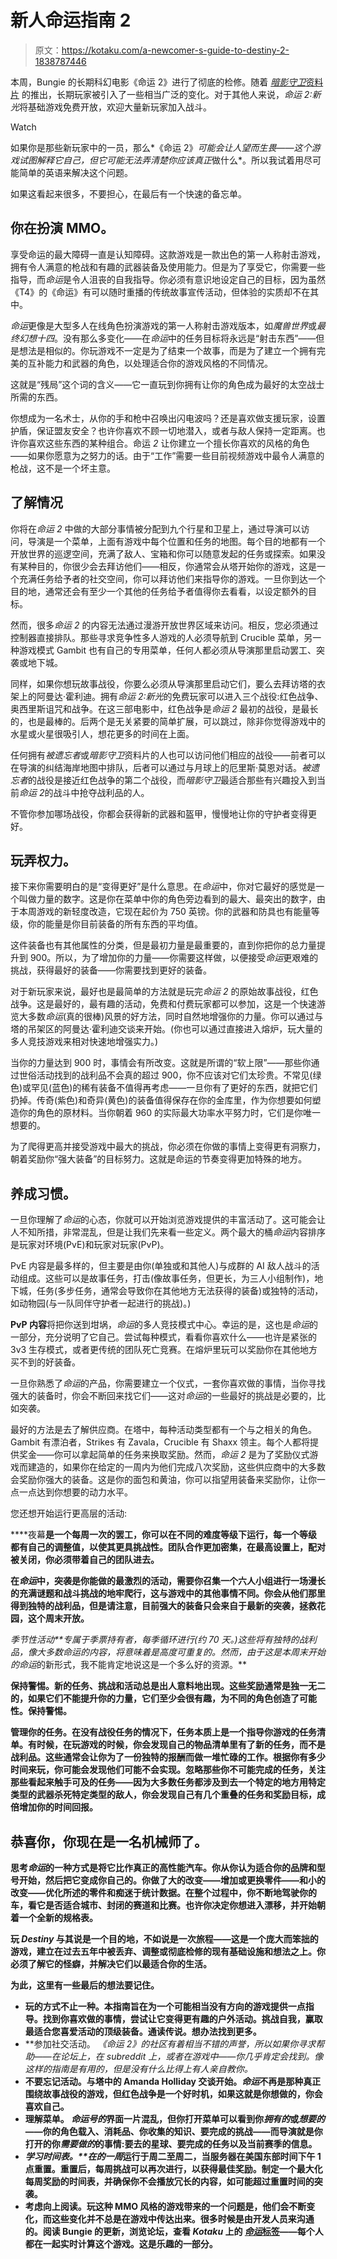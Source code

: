 # 新人命运指南 2

> 原文：<https://kotaku.com/a-newcomer-s-guide-to-destiny-2-1838787446>

本周，Bungie 的长期科幻电影《命运 2》进行了彻底的检修。随着 [*暗影守卫*资料片](https://kotaku.com/destiny-2-shadowkeep-is-full-of-mysteries-that-will-ki-1838678935) 的推出，长期玩家被引入了一些相当广泛的变化。对于其他人来说，*命运 2:新光*将基础游戏免费开放，欢迎大量新玩家加入战斗。

Watch

如果你是那些新玩家中的一员，那么*《命运 2》*可能会让人望而生畏——这个游戏试图解释它自己，但它可能无法弄清楚你应该真正*做什么*。所以我试着用尽可能简单的英语来解决这个问题。

如果这看起来很多，不要担心，在最后有一个快速的备忘单。

## 你在扮演 MMO。

享受命运的最大障碍一直是认知障碍。这款游戏是一款出色的第一人称射击游戏，拥有令人满意的枪战和有趣的武器装备及使用能力。但是为了享受它，你需要一些指导，而*命运*是令人沮丧的自我指导。你必须有意识地设定自己的目标，因为虽然《T4》的《命运》有可以随时重播的传统故事宣传活动，但体验的实质却不在其中。

*命运*更像是大型多人在线角色扮演游戏的第一人称射击游戏版本，如*魔兽世界*或*最终幻想十四*。没有那么多变化——在*命运*中的任务目标将永远是“射击东西”——但是想法是相似的。你玩游戏不一定是为了结束一个故事，而是为了建立一个拥有完美的互补能力和武器的角色，以处理适合你的游戏风格的不同情况。

这就是“残局”这个词的含义——它一直玩到你拥有让你的角色成为最好的太空战士所需的东西。

你想成为一名术士，从你的手和枪中召唤出闪电波吗？还是喜欢做支援玩家，设置护盾，保证盟友安全？也许你喜欢不顾一切地潜入，或者与敌人保持一定距离。也许你喜欢这些东西的某种组合。命运 *2* 让你建立一个擅长你喜欢的风格的角色——如果你愿意为之努力的话。由于“工作”需要一些目前视频游戏中最令人满意的枪战，这不是一个坏主意。

## 了解情况

你将在*命运 2* 中做的大部分事情被分配到九个行星和卫星上，通过导演可以访问，导演是一个菜单，上面有游戏中每个位置和任务的地图。每个目的地都有一个开放世界的巡逻空间，充满了敌人、宝箱和你可以随意发起的任务或探索。如果没有某种目的，你很少会去拜访他们——相反，你通常会从塔开始你的游戏，这是一个充满任务给予者的社交空间，你可以拜访他们来指导你的游戏。一旦你到达一个目的地，通常还会有至少一个其他的任务给予者值得你去看看，以设定额外的目标。

然而，很多*命运* *2* 的内容无法通过漫游开放世界区域来访问。相反，您必须通过控制器直接排队。那些寻求竞争性多人游戏的人必须导航到 Crucible 菜单，另一种游戏模式 Gambit 也有自己的专用菜单，任何人都必须从导演那里启动罢工、突袭或地下城。

同样，如果你想玩故事战役，你要么必须从导演那里启动它们，要么去拜访塔的衣架上的阿曼达·霍利迪。拥有*命运 2:新光*的免费玩家可以进入三个战役:红色战争、奥西里斯诅咒和战争。在这三部电影中，红色战争是*命运 2* 最初的战役，是最长的，也是最棒的。后两个是无关紧要的简单扩展，可以跳过，除非你觉得游戏中的水星或火星很吸引人，想花更多的时间在上面。

任何拥有*被遗忘者*或*暗影守卫*资料片的人也可以访问他们相应的战役——前者可以在导演的纠结海岸地图中排队，后者可以通过与月球上的厄里斯·莫恩对话。*被遗忘者*的战役是接近红色战争的第二个战役，而*暗影守卫*最适合那些有兴趣投入到当前*命运 2*的战斗中抢夺战利品的人。

不管你参加哪场战役，你都会获得新的武器和盔甲，慢慢地让你的守护者变得更好。

## **玩弄权力。**

接下来你需要明白的是“变得更好”是什么意思。在*命运*中，你对它最好的感觉是一个叫做力量的数字。这是你在菜单中你的角色旁边看到的最大、最突出的数字，由于本周游戏的新轻度改造，它现在起价为 750 英镑。你的武器和防具也有能量等级，你的能量是你目前装备的所有东西的平均值。

这件装备也有其他属性的分类，但是最初力量是最重要的，直到你把你的总力量提升到 900。所以，为了增加你的力量——你需要这样做，以便接受*命运*更艰难的挑战，获得最好的装备——你需要找到更好的装备。

对于新玩家来说，最好也是最简单的方法就是玩完*命运 2* 的原始故事战役，红色战争。这是最好的，最有趣的活动，免费和付费玩家都可以参加，这是一个快速游览大多数*命运*(真的很棒)风景的好方法，同时自然地增强你的力量。你可以通过与塔的吊架区的阿曼达·霍利迪交谈来开始。(你也可以通过直接进入熔炉，玩大量的多人竞技游戏来相对快速地增强实力。)

当你的力量达到 900 时，事情会有所改变。这就是所谓的“软上限”——那些你通过世俗活动找到的战利品不会真的超过 900，你不应该对它们太珍贵。不常见(绿色)或罕见(蓝色)的稀有装备不值得再考虑——一旦你有了更好的东西，就把它们扔掉。传奇(紫色)和奇异(黄色)的装备值得保存在你的金库里，作为你想要如何塑造你的角色的原材料。当你朝着 960 的实际最大功率水平努力时，它们是你唯一想要的。

为了爬得更高并接受游戏中最大的挑战，你必须在你做的事情上变得更有洞察力，朝着奖励你“强大装备”的目标努力。这就是命运的节奏变得更加特殊的地方。

## 养成习惯。

一旦你理解了*命运*的心态，你就可以开始浏览游戏提供的丰富活动了。这可能会让人不知所措，非常混乱，但是让我们先来看一些定义。两个最大的桶*命运*内容排序是玩家对环境(PvE)和玩家对玩家(PvP)。

PvE 内容是最多样的，但主要是由你(单独或和其他人)与成群的 AI 敌人战斗的活动组成。这些可以是故事任务，打击(像故事任务，但更长，为三人小组制作)，地下城，任务(多步任务，通常会导致你在其他地方无法获得的装备)或独特的活动，如动物园(与一队同伴守护者一起进行的挑战)。)

**PvP 内容**将把你送到坩埚，*命运*的多人竞技模式中心。幸运的是，这也是*命运*的一部分，充分说明了它自己。尝试每种模式，看看你喜欢什么——也许是紧张的 3v3 生存模式，或者更传统的团队死亡竞赛。在熔炉里玩可以奖励你在其他地方买不到的好装备。

一旦你熟悉了*命运*的产品，你需要建立一个仪式，一套你喜欢做的事情，当你寻找强大的装备时，你会不断回来找它们——这对*命运*的一些最好的挑战是必要的，比如突袭。

最好的方法是去了解供应商。在塔中，每种活动类型都有一个与之相关的角色。Gambit 有漂泊者，Strikes 有 Zavala，Crucible 有 Shaxx 领主。每个人都将提供奖金——你可以拿起简单的任务来换取奖励。然而，*命运 2* 是为了奖励仪式游戏而建造的，如果你在给定的一周内为他们完成八次奖励，这些供应商中的大多数会奖励你强大的装备。这是你的面包和黄油，你可以指望用装备来奖励你，让你一点一点达到你想要的动力水平。

您还想开始运行更高层的活动:

****夜幕**是一个每周一次的罢工，你可以在不同的难度等级下运行，每一个等级都有自己的调整值，以使其更具挑战性。团队合作更加密集，在最高设置上，配对被关闭，你必须带着自己的团队进去。**

**在*命运*中，突袭是你能做的最激烈的活动，需要你召集一个六人小组进行一场漫长的充满谜题和战斗挑战的地牢爬行，这与游戏中的其他事情不同。你会从他们那里得到独特的战利品，但是请注意，目前强大的装备只会来自于最新的突袭，拯救花园，这个周末开放。**

****季节性活动**专属于季票持有者，每季循环进行(约 70 天。)这些将有独特的战利品，像大多数*命运*的内容，将意味着是高度可重复的。然而，由于这是本周末开始的*命运*的新形式，我不能肯定地说这是一个多么好的资源。**

**保持警惕。新的任务、挑战和活动总是出人意料地出现。这些奖励通常是独一无二的，如果它们不能提升你的力量，它们至少会很有趣，为不同的角色创造了可能性。保持警惕。**

**管理你的任务。在没有战役任务的情况下，任务本质上是一个指导你游戏的任务清单。有时候，在玩游戏的时候，你会发现自己的物品清单里有了新的任务，而不是战利品。这些通常会让你为了一份独特的报酬而做一堆忙碌的工作。根据你有多少时间来玩，你可能会发现他们可能不会实现。忽略那些你不可能完成的任务，关注那些看起来触手可及的任务——因为大多数任务都涉及到去一个特定的地方用特定类型的武器杀死特定类型的敌人，你会发现自己有几个重叠的任务和奖励目标，成倍增加你的时间回报。**

## **恭喜你，你现在是一名机械师了。**

**思考*命运*的一种方式是将它比作真正的高性能汽车。你从你认为适合你的品牌和型号开始，然后把它变成你自己的。你做了大的改变——增加或更换零件——和小的改变——优化所述的零件和痴迷于统计数据。在整个过程中，你不断地驾驶你的车，看它是否适合城市、封闭的赛道和比赛。也许你决定你想进入漂移，并开始朝着一个全新的规格表。** 

**玩 *Destiny* 与其说是一个目的地，不如说是一次旅程——这是一个庞大而笨拙的游戏，建立在过去五年中被丢弃、调整或彻底检修的现有基础设施和想法之上。你必须了解它的怪癖，并解决它们以最适合你的生活。** 

**为此，这里有一些最后的想法要记住。** 

*   **玩的方式不止一种。本指南旨在为一个可能相当没有方向的游戏提供一点指导。找到你喜欢做的事情，尝试让它变得更有趣的户外活动。挑战自我，赢取最适合您喜爱活动的顶级装备。通读传说。想办法找到更多。**
*   **参加社交活动。 *《命运 2》*的社区有着相当不错的声誉，所以如果你寻求帮助——在论坛上，在 subreddit 上，或者在游戏中——你几乎肯定会找到。像这样的指南是有用的，但是没有什么比得上有人亲自教你。**
*   **不要忘记活动。与塔中的 Amanda Holliday 交谈开始。*命运*不再是那种真正围绕故事战役的游戏，但红色战争是一个好时机，如果这就是你想做的，你会喜欢自己。**
*   **理解菜单。 *命运号的*界面一片混乱，但你打开菜单可以看到你*拥有的*或*想要的*——你的角色载入、消耗品、你收集的知识、要完成的挑战——而导演就是你打开的你*需要做的*的事情:要去的星球、要完成的任务以及当前赛季的信息。**
*   ****学习时间表。**在*的一周*运行于周二至周二，当服务器在美国东部时间下午 1 点重置。重置后，每周挑战可以再次进行，以获得最佳奖励。制定一个最大化每周奖励的时间表，并确保你不会播放冗长的内容，如可能超过重置时间的突袭。**
*   **考虑向上阅读。玩这种 MMO 风格的游戏带来的一个问题是，他们会不断变化，而这些变化并不总是在游戏中传达出来。很多时候是由开发人员来沟通的。阅读 Bungie 的更新，浏览论坛，查看 *Kotaku* 上的 [*命运*标签](https://kotaku.com/tag/destiny)——每个人都在一起实时计算这个游戏。这是乐趣的一部分。**